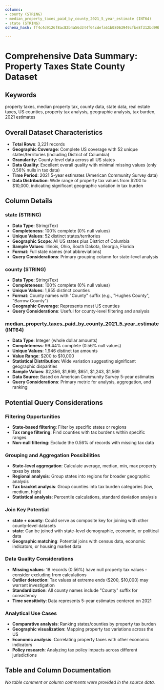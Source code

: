 ```yaml
---
columns:
- county (STRING)
- median_property_taxes_paid_by_county_2021_5_year_estimate (INT64)
- state (STRING)
schema_hash: ff4c4d9126f8ac82b4a56d344f64cdefa61b08063949cfbe8f312bd99b8c0a9c

---
```

# Comprehensive Data Summary: Property Taxes State County Dataset

## Keywords
property taxes, median property tax, county data, state data, real estate taxes, US counties, property tax analysis, geographic analysis, tax burden, 2021 estimates

## Overall Dataset Characteristics

- **Total Rows**: 3,221 records
- **Geographic Coverage**: Complete US coverage with 52 unique states/territories (including District of Columbia)
- **Granularity**: County-level data across all US states
- **Data Quality**: Excellent overall quality with minimal missing values (only 0.56% nulls in tax data)
- **Time Period**: 2021 5-year estimates (American Community Survey data)
- **Data Distribution**: Wide range of property tax values from $200 to $10,000, indicating significant geographic variation in tax burden

## Column Details

### state (STRING)
- **Data Type**: String/Text
- **Completeness**: 100% complete (0% null values)
- **Unique Values**: 52 distinct states/territories
- **Geographic Scope**: All US states plus District of Columbia
- **Sample Values**: Illinois, Ohio, South Dakota, Georgia, Florida
- **Format**: Full state names (not abbreviations)
- **Query Considerations**: Primary grouping column for state-level analysis

### county (STRING)
- **Data Type**: String/Text
- **Completeness**: 100% complete (0% null values)
- **Unique Values**: 1,955 distinct counties
- **Format**: County names with "County" suffix (e.g., "Hughes County", "Barrow County")
- **Geographic Coverage**: Represents most US counties
- **Query Considerations**: Useful for county-level filtering and analysis

### median_property_taxes_paid_by_county_2021_5_year_estimate (INT64)
- **Data Type**: Integer (whole dollar amounts)
- **Completeness**: 99.44% complete (0.56% null values)
- **Unique Values**: 1,946 distinct tax amounts
- **Value Range**: $200 to $10,000
- **Statistical Distribution**: Wide variation suggesting significant geographic disparities
- **Sample Values**: $2,356, $1,669, $651, $1,243, $1,569
- **Data Source**: Based on American Community Survey 5-year estimates
- **Query Considerations**: Primary metric for analysis, aggregation, and ranking

## Potential Query Considerations

### Filtering Opportunities
- **State-based filtering**: Filter by specific states or regions
- **Tax range filtering**: Find counties with tax burdens within specific ranges
- **Non-null filtering**: Exclude the 0.56% of records with missing tax data

### Grouping and Aggregation Possibilities
- **State-level aggregation**: Calculate average, median, min, max property taxes by state
- **Regional analysis**: Group states into regions for broader geographic analysis
- **Tax bracket analysis**: Group counties into tax burden categories (low, medium, high)
- **Statistical analysis**: Percentile calculations, standard deviation analysis

### Join Key Potential
- **state + county**: Could serve as composite key for joining with other county-level datasets
- **state**: Can be joined with state-level demographic, economic, or political data
- **Geographic matching**: Potential joins with census data, economic indicators, or housing market data

### Data Quality Considerations
- **Missing values**: 18 records (0.56%) have null property tax values - consider excluding from calculations
- **Outlier detection**: Tax values at extreme ends ($200, $10,000) may warrant investigation
- **Standardization**: All county names include "County" suffix for consistency
- **Time sensitivity**: Data represents 5-year estimates centered on 2021

### Analytical Use Cases
- **Comparative analysis**: Ranking states/counties by property tax burden
- **Geographic visualization**: Mapping property tax variations across the US
- **Economic analysis**: Correlating property taxes with other economic indicators
- **Policy research**: Analyzing tax policy impacts across different jurisdictions

## Table and Column Documentation
*No table comment or column comments were provided in the source data.*